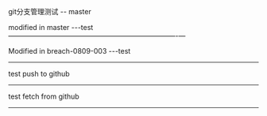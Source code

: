 git分支管理测试 -- master

modified in master ---test
————————————————————————-—

Modified in breach-0809-003 ---test
__________________________

test push to github
__________________________

test fetch from github
__________________________

